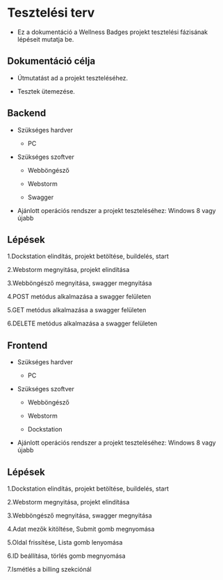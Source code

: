 # Tesztelési terv

- Ez a dokumentáció a Wellness Badges projekt tesztelési fázisának lépéseit mutatja be.

## Dokumentáció célja

- Útmutatást ad a projekt teszteléséhez.

- Tesztek ütemezése.

## Backend

- Szükséges hardver

    - PC
    
- Szükséges szoftver

    - Webböngésző
    
    - Webstorm

    - Swagger
    
- Ajánlott operációs rendszer a projekt teszteléséhez: Windows 8 vagy újabb

## Lépések

  1.Dockstation elindítás, projekt betöltése, buildelés, start
  
  2.Webstorm megnyitása, projekt elindítása
  
  3.Webböngésző megnyitása, swagger megnyitása
  
  4.POST metódus alkalmazása a swagger felületen 
  
  5.GET metódus alkalmazása a swagger felületen
  
  6.DELETE metódus alkalmazása a swagger felületen 
  
## Frontend

- Szükséges hardver

    - PC
    
- Szükséges szoftver

    - Webböngésző
    
    - Webstorm
    
    - Dockstation
    
- Ajánlott operációs rendszer a projekt teszteléséhez: Windows 8 vagy újabb

## Lépések

   1.Dockstation elindítás, projekt betöltése, buildelés, start
   
   2.Webstorm megnyitása, projekt elindítása
   
   3.Webböngésző megnyitása, swagger megnyitása
   
   4.Adat mezők kitöltése, Submit gomb megnyomása
   
   5.Oldal frissítése, Lista gomb lenyomása
   
   6.ID beállítása, törlés gomb megnyomása
   
   7.Ismétlés a billing szekciónál

